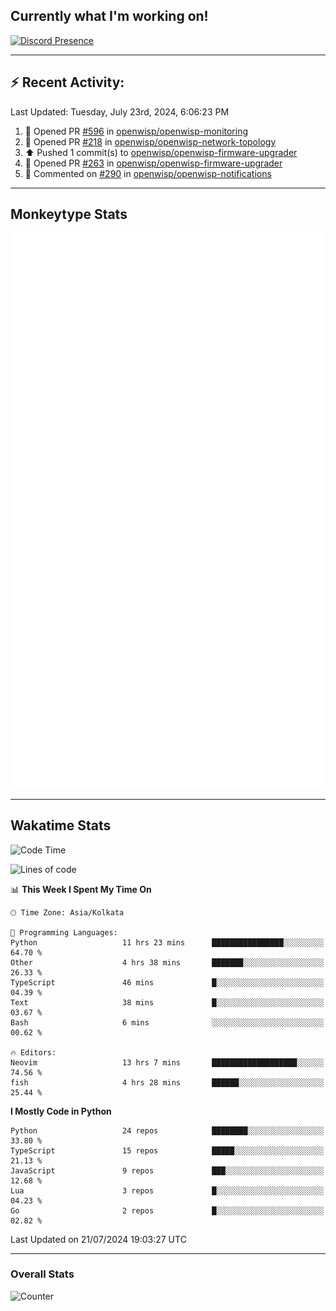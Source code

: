 ## Currently what I'm working on!
[![Discord Presence](https://lanyard.cnrad.dev/api/534981034400284712)](https://discord.com/users/534981034400284712)

---

## :zap: Recent Activity:
<!--RECENT_ACTIVITY:last_update-->
Last Updated: Tuesday, July 23rd, 2024, 6:06:23 PM
<!--RECENT_ACTIVITY:last_update_end-->
<!--RECENT_ACTIVITY:start-->
1. 💪 Opened PR [#596](https://github.com/openwisp/openwisp-monitoring/pull/596) in [openwisp/openwisp-monitoring](https://github.com/openwisp/openwisp-monitoring)<br>
2. 💪 Opened PR [#218](https://github.com/openwisp/openwisp-network-topology/pull/218) in [openwisp/openwisp-network-topology](https://github.com/openwisp/openwisp-network-topology)<br>
3. ⬆️ Pushed 1 commit(s) to [openwisp/openwisp-firmware-upgrader](https://github.com/openwisp/openwisp-firmware-upgrader)<br>
4. 💪 Opened PR [#263](https://github.com/openwisp/openwisp-firmware-upgrader/pull/263) in [openwisp/openwisp-firmware-upgrader](https://github.com/openwisp/openwisp-firmware-upgrader)<br>
5. 💬 Commented on [#290](https://github.com/openwisp/openwisp-notifications/pull/290#discussion_r1685219141) in [openwisp/openwisp-notifications](https://github.com/openwisp/openwisp-notifications)<br>
<!--RECENT_ACTIVITY:end-->

---

## Monkeytype Stats
<a href="https://monkeytype.com/profile/dhanus">
  <img src="https://raw.githubusercontent.com/Dhanus3133/Dhanus3133/monkeytype/monkeytype-lbpb.svg" alt="Monkeytype Profile" />
</a>

---

## Wakatime Stats
<!--START_SECTION:waka-->
![Code Time](http://img.shields.io/badge/Code%20Time-2%2C029%20hrs%2010%20mins-blue)

![Lines of code](https://img.shields.io/badge/From%20Hello%20World%20I%27ve%20Written-5.6%20million%20lines%20of%20code-blue)

📊 **This Week I Spent My Time On** 

```text
🕑︎ Time Zone: Asia/Kolkata

💬 Programming Languages: 
Python                   11 hrs 23 mins      ████████████████░░░░░░░░░   64.70 % 
Other                    4 hrs 38 mins       ███████░░░░░░░░░░░░░░░░░░   26.33 % 
TypeScript               46 mins             █░░░░░░░░░░░░░░░░░░░░░░░░   04.39 % 
Text                     38 mins             █░░░░░░░░░░░░░░░░░░░░░░░░   03.67 % 
Bash                     6 mins              ░░░░░░░░░░░░░░░░░░░░░░░░░   00.62 % 

🔥 Editors: 
Neovim                   13 hrs 7 mins       ███████████████████░░░░░░   74.56 % 
fish                     4 hrs 28 mins       ██████░░░░░░░░░░░░░░░░░░░   25.44 % 
```

**I Mostly Code in Python** 

```text
Python                   24 repos            ████████░░░░░░░░░░░░░░░░░   33.80 % 
TypeScript               15 repos            █████░░░░░░░░░░░░░░░░░░░░   21.13 % 
JavaScript               9 repos             ███░░░░░░░░░░░░░░░░░░░░░░   12.68 % 
Lua                      3 repos             █░░░░░░░░░░░░░░░░░░░░░░░░   04.23 % 
Go                       2 repos             █░░░░░░░░░░░░░░░░░░░░░░░░   02.82 % 
```




 Last Updated on 21/07/2024 19:03:27 UTC
<!--END_SECTION:waka-->
---

### Overall Stats

<img src="https://moe-counter.glitch.me/get/@Dhanus3133?theme=asoul" alt="Counter" />
